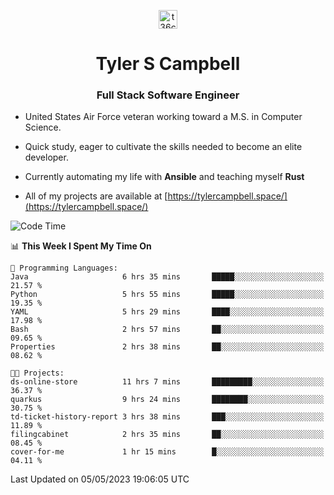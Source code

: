 <p align="center">
<a href="https://www.linkedin.com/in/t36campbell" target="blank"><img align="center" src="https://ik.imagekit.io/t36campbell/Portfolio/linkedin.png.original_m8bbGgPh6.png" alt="t36campbell" height="30" width="30" /></a>
</p>
<h1 align="center">Tyler S Campbell</h1>
<h3 align="center">Full Stack Software Engineer</h3>

* United States Air Force veteran working toward a M.S. in Computer Science.

* Quick study, eager to cultivate the skills needed to become an elite developer.

* Currently automating my life with **Ansible** and teaching myself **Rust**

* All of my projects are available at [https://tylercampbell.space/](https://tylercampbell.space/)

<!--START_SECTION:waka-->
![Code Time](http://img.shields.io/badge/Code%20Time-2%2C461%20hrs%2036%20mins-blue)

📊 **This Week I Spent My Time On** 

```text
💬 Programming Languages: 
Java                     6 hrs 35 mins       █████░░░░░░░░░░░░░░░░░░░░   21.57 % 
Python                   5 hrs 55 mins       █████░░░░░░░░░░░░░░░░░░░░   19.35 % 
YAML                     5 hrs 29 mins       ████░░░░░░░░░░░░░░░░░░░░░   17.98 % 
Bash                     2 hrs 57 mins       ██░░░░░░░░░░░░░░░░░░░░░░░   09.65 % 
Properties               2 hrs 38 mins       ██░░░░░░░░░░░░░░░░░░░░░░░   08.62 % 

🐱‍💻 Projects: 
ds-online-store          11 hrs 7 mins       █████████░░░░░░░░░░░░░░░░   36.37 % 
quarkus                  9 hrs 24 mins       ████████░░░░░░░░░░░░░░░░░   30.75 % 
td-ticket-history-report 3 hrs 38 mins       ███░░░░░░░░░░░░░░░░░░░░░░   11.89 % 
filingcabinet            2 hrs 35 mins       ██░░░░░░░░░░░░░░░░░░░░░░░   08.45 % 
cover-for-me             1 hr 15 mins        █░░░░░░░░░░░░░░░░░░░░░░░░   04.11 % 
```


 Last Updated on 05/05/2023 19:06:05 UTC
<!--END_SECTION:waka-->
